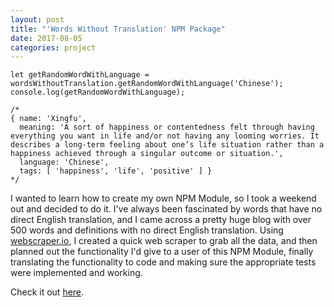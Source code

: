 ```yaml
---
layout: post
title: "'Words Without Translation' NPM Package"
date: 2017-08-05
categories: project
---
```


````
let getRandomWordWithLanguage = wordsWithoutTranslation.getRandomWordWithLanguage('Chinese');
console.log(getRandomWordWithLanguage);

/*
{ name: 'Xingfu',
  meaning: 'A sort of happiness or contentedness felt through having everything you want in life and/or not having any looming worries. It describes a long-term feeling about one’s life situation rather than a happiness achieved through a singular outcome or situation.',
  language: 'Chinese',
  tags: [ 'happiness', 'life', 'positive' ] }
*/
````

I wanted to learn how to create my own NPM Module, so I took a weekend out and decided to do it. I've always been fascinated by words that have no direct English translation, and I came across a pretty huge blog with over 500 words and definitions with no direct English translation. Using [webscraper.io](http://webscraper.io/), I created a quick web scraper to grab all the data, and then planned out the functionality I'd give to a user of this NPM Module, finally translating the functionality to code and making sure the appropriate tests were implemented and working. 

Check it out [here](https://github.com/mathesond2/words-without-translation).
